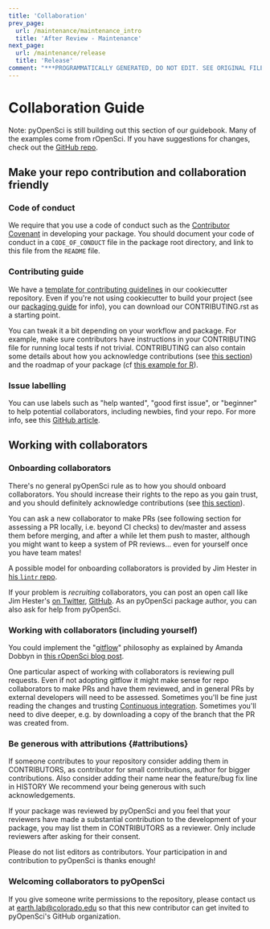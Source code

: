 ```yaml
---
title: 'Collaboration'
prev_page:
  url: /maintenance/maintenance_intro
  title: 'After Review - Maintenance'
next_page:
  url: /maintenance/release
  title: 'Release'
comment: "***PROGRAMMATICALLY GENERATED, DO NOT EDIT. SEE ORIGINAL FILES IN /content***"
---
```

# Collaboration Guide

Note: pyOpenSci is still building out this section of our guidebook. Many of the examples come from rOpenSci. If you have suggestions for changes, check out the [GitHub repo](https://github.com/pyOpenSci/dev_guide).

## Make your repo contribution and collaboration friendly

### Code of conduct

We require that you use a code of conduct such as the [Contributor Covenant](http://contributor-covenant.org/) in developing your package. You should document your code of conduct in a `CODE_OF_CONDUCT` file in the package root directory, and link to this file from the `README` file.

### Contributing guide

We have a [template for contributing guidelines](https://github.com/pyOpenSci/cookiecutter-pyopensci/blob/master/%7B%7Bcookiecutter.project_slug%7D%7D/CONTRIBUTING.rst) in our cookiecutter repository. Even if you're not using cookiecutter to build your project (see our [packaging guide](../packaging/#project-template) for info), you can download our CONTRIBUTING.rst as a starting point.

You can tweak it a bit depending on your workflow and package. For example, make sure contributors have instructions in your CONTRIBUTING file for running local tests if not trivial. CONTRIBUTING can also contain some details about how you acknowledge contributions (see [this section](#attributions)) and the roadmap of your package (cf [this example for R](https://github.com/ecohealthalliance/fasterize/blob/master/CONTRIBUTING.md)).

### Issue labelling

You can use labels such as "help wanted", "good first issue", or "beginner" to help potential collaborators, including newbies, find your repo. For more info, see this [GitHub article](https://help.github.com/articles/helping-new-contributors-find-your-project-with-labels/).

## Working with collaborators

### Onboarding collaborators

There's no general pyOpenSci rule as to how you should onboard collaborators. You should increase their rights to the repo as you gain trust, and you should definitely acknowledge contributions (see [this section](#attributions)).

You can ask a new collaborator to make PRs (see following section for assessing a PR locally, i.e. beyond CI checks) to dev/master and assess them before merging, and after a while let them push to master, although you might want to keep a system of PR reviews... even for yourself once you have team mates!

A possible model for onboarding collaborators is provided by Jim Hester in [his `lintr` repo](https://github.com/jimhester/lintr/issues/318).

If your problem is _recruiting_ collaborators, you can post an open call like Jim Hester's [on Twitter](https://twitter.com/jimhester_/status/997109466674819074), [GitHub]((https://github.com/jimhester/lintr/issues/318)). As an pyOpenSci package author, you can also ask for help from pyOpenSci.

### Working with collaborators (including yourself)

You could implement the "[gitflow](https://www.atlassian.com/git/tutorials/comparing-workflows/gitflow-workflow)" philosophy as explained by Amanda Dobbyn in [this rOpenSci blog post](https://ropensci.org/blog/2018/04/20/monkeydo/).

One particular aspect of working with collaborators is reviewing pull requests. Even if not adopting gitflow it might make sense for repo collaborators to make PRs and have them reviewed, and in general PRs by external developers will need to be assessed. Sometimes you'll be fine just reading the changes and trusting [Continuous integration](../packaging/packaging_guide#continuous-integration). Sometimes you'll need to dive deeper, e.g. by downloading a copy of the branch that the PR was created from.

### Be generous with attributions {#attributions}

If someone contributes to your repository consider adding them in CONTRIBUTORS, as contributor for small contributions, author for bigger contributions. Also consider adding their name near the feature/bug fix line in HISTORY We recommend your being generous with such acknowledgements.

If your package was reviewed by pyOpenSci and you feel that your reviewers have made a substantial contribution to the development of your package, you may list them in CONTRIBUTORS as a reviewer. Only include reviewers after asking for their consent.

Please do not list editors as contributors. Your participation in and contribution to pyOpenSci is thanks enough!

### Welcoming collaborators to pyOpenSci

If you give someone write permissions to the repository, please contact us at earth.lab@colorado.edu so that this new contributor can get invited to pyOpenSci's GitHub organization.

